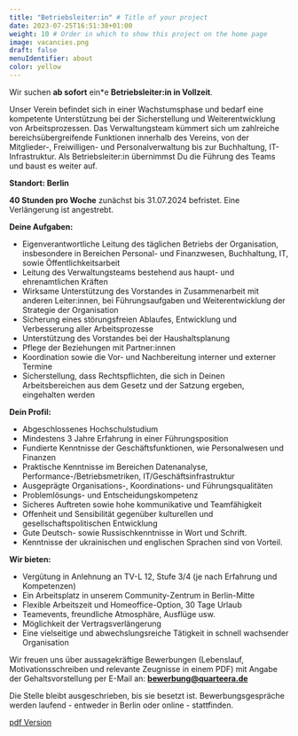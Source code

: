 ```yaml
---
title: "Betriebsleiter:in" # Title of your project
date: 2023-07-25T16:51:38+01:00
weight: 10 # Order in which to show this project on the home page
image: vacancies.png
draft: false
menuIdentifier: about
color: yellow
---
```


Wir suchen **ab sofort** ein\*e **Betriebsleiter:in in Vollzeit**. 

Unser Verein befindet sich in einer Wachstumsphase und bedarf eine kompetente Unterstützung bei der Sicherstellung und Weiterentwicklung von Arbeitsprozessen. Das Verwaltungsteam kümmert sich um zahlreiche bereichsübergreifende Funktionen innerhalb des Vereins, von der Mitglieder-, Freiwilligen- und Personalverwaltung bis zur Buchhaltung, IT-Infrastruktur. Als Betriebsleiter:in übernimmst Du die Führung des Teams und baust es weiter auf.

**Standort: Berlin**

**40 Stunden pro Woche** zunächst bis 31.07.2024 befristet. 
Eine Verlängerung ist angestrebt.


**Deine Aufgaben:**

- Eigenverantwortliche Leitung des täglichen Betriebs der Organisation, insbesondere in Bereichen Personal- und Finanzwesen, Buchhaltung, IT, sowie Öffentlichkeitsarbeit
- Leitung des Verwaltungsteams bestehend aus haupt- und ehrenamtlichen Kräften
- Wirksame Unterstützung des Vorstandes in Zusammenarbeit mit anderen Leiter:innen, bei Führungsaufgaben und Weiterentwicklung der Strategie der Organisation
- Sicherung eines störungsfreien Ablaufes, Entwicklung und Verbesserung aller Arbeitsprozesse
- Unterstützung des Vorstandes bei der Haushaltsplanung
- Pflege der Beziehungen mit Partner:innen
- Koordination sowie die Vor- und Nachbereitung interner und externer Termine
- Sicherstellung, dass Rechtspflichten, die sich in Deinen Arbeitsbereichen aus dem Gesetz und der Satzung ergeben, eingehalten werden

 
**Dein Profil:**

- Abgeschlossenes Hochschulstudium
- Mindestens 3 Jahre Erfahrung in einer Führungsposition
- Fundierte Kenntnisse der Geschäftsfunktionen, wie Personalwesen und Finanzen
- Praktische Kenntnisse im Bereichen Datenanalyse, Performance-/Betriebsmetriken, IT/Geschäftsinfrastruktur
- Ausgeprägte Organisations-, Koordinations- und Führungsqualitäten
- Problemlösungs- und Entscheidungskompetenz
- Sicheres Auftreten sowie hohe kommunikative und Teamfähigkeit
- Offenheit und Sensibilität gegenüber kulturellen und gesellschaftspolitischen Entwicklung
- Gute Deutsch- sowie Russischkenntnisse in Wort und Schrift.
- Kenntnisse der ukrainischen und englischen Sprachen sind von Vorteil.
         

**Wir bieten:**

- Vergütung in Anlehnung an TV-L 12, Stufe 3/4 (je nach Erfahrung und Kompetenzen)
- Ein Arbeitsplatz in unserem Community-Zentrum in Berlin-Mitte
- Flexible Arbeitszeit und Homeoffice-Option, 30 Tage Urlaub
- Teamevents, freundliche Atmosphäre, Ausflüge usw.
- Möglichkeit der Vertragsverlängerung
- Eine vielseitige und abwechslungsreiche Tätigkeit in schnell wachsender Organisation

Wir freuen uns über aussagekräftige Bewerbungen  (Lebenslauf, Motivationsschreiben und relevante Zeugnisse in einem PDF) mit Angabe der Gehaltsvorstellung per E-Mail an: **bewerbung@quarteera.de**

Die Stelle bleibt ausgeschrieben, bis sie besetzt ist. Bewerbungsgespräche werden laufend - entweder in Berlin oder online - stattfinden.

[pdf Version](https://quarteera.de/files/stelle/Betriebsleiter_in.pdf)